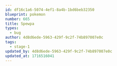 ```yaml
---
id: df16c1a6-5074-4ef1-8a4b-1bd6beb32350
blueprint: pokemon
number: 665
title: Spewpa
types:
  - bug
author: 4d8d6ede-5963-429f-9c2f-74b897007e0c
tags:
  - stage-1
updated_by: 4d8d6ede-5963-429f-9c2f-74b897007e0c
updated_at: 1716516041
---
```

